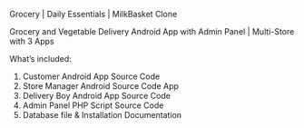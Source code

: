 Grocery | Daily Essentials | MilkBasket Clone

Grocery and Vegetable Delivery Android App with Admin Panel | Multi-Store with 3 Apps

What’s included:
1. Customer Android App Source Code
2. Store Manager Android Source Code App
3. Delivery Boy Android App Source Code
4. Admin Panel PHP Script Source Code
5. Database file & Installation Documentation

